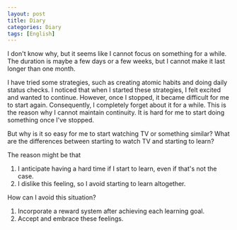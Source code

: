 ```yaml
---
layout: post
title: Diary
categories: Diary
tags: [English]
---
```


I don't know why, but it seems like I cannot focus on something for a while. The duration is maybe a few days or a few weeks, but I cannot make it last longer than one month.

I have tried some strategies, such as creating atomic habits and doing daily status checks. I noticed that when I started these strategies, I felt excited and wanted to continue. However, once I stopped, it became difficult for me to start again. Consequently, I completely forget about it for a while. This is the reason why I cannot maintain continuity. It is hard for me to start doing something once I've stopped.

But why is it so easy for me to start watching TV or something similar? What are the differences between starting to watch TV and starting to learn?

The reason might be that 
1. I anticipate having a hard time if I start to learn, even if that's not the case.
2. I dislike this feeling, so I avoid starting to learn altogether.

How can I avoid this situation?

1. Incorporate a reward system after achieving each learning goal.
2. Accept and embrace these feelings.
